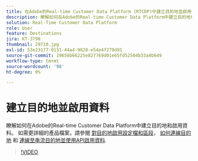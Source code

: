 ```yaml
---
title: 在Adobe的Real-time Customer Data Platform (RTCDP)中建立目的地並啟用資料
description: 瞭解如何在Adobe的Real-time Customer Data Platform中建立目的地和啟用資料
solution: Real-Time Customer Data Platform
role: User
feature: Destinations
jira: KT-3798
thumbnail: 29710.jpg
exl-id: 53e23177-0131-44a4-9828-e54e4f279d91
source-git-commit: 19656b66225e827769d01e65fd52504b33a4b649
workflow-type: tm+mt
source-wordcount: '98'
ht-degree: 0%

---
```


# 建立目的地並啟用資料

瞭解如何在Adobe的Real-time Customer Data Platform中建立目的地和啟用資料。 如需更詳細的產品檔案，請參閱 [對目的地啟用設定檔和區段](https://experienceleague.adobe.com/docs/experience-platform/rtcdp/destinations/dest-tutorials/activate-destinations.html)， [如何連線目的地](https://experienceleague.adobe.com/docs/experience-platform/rtcdp/destinations/dest-tutorials/connect-destination.html) 和 [連線至串流目的地並使用API啟用資料](https://experienceleague.adobe.com/docs/experience-platform/rtcdp/destinations/api-tutorials/streaming-destinations-api-tutorial.html).

>[!VIDEO](https://video.tv.adobe.com/v/29710?quality=12&learn=on)

